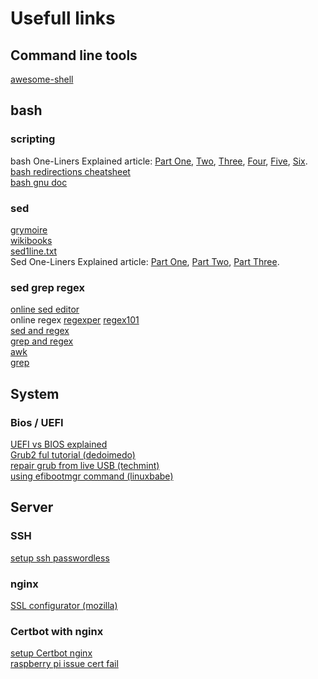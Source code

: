# Usefull links

## Command line tools
[awesome-shell](https://github.com/alebcay/awesome-shell)  

## bash

### scripting
bash One-Liners Explained article: 
[Part One](https://catonmat.net/bash-one-liners-explained-part-one), 
[Two](https://catonmat.net/bash-one-liners-explained-part-two), 
[Three](https://catonmat.net/bash-one-liners-explained-part-three), 
[Four](https://catonmat.net/bash-one-liners-explained-part-four), 
[Five](https://catonmat.net/bash-one-liners-explained-part-five), 
[Six](https://catonmat.net/bash-one-liners-explained-part-six).  
[bash redirections cheatsheet](https://catonmat.net/ftp/bash-redirections-cheat-sheet.pdf)  
[bash gnu doc](https://www.gnu.org/software/bash/manual/bash.html)  

### sed
[grymoire](https://www.grymoire.com/Unix/Sed.html)  
[wikibooks](https://en.wikibooks.org/wiki/Sed)  
[sed1line.txt](http://www.pement.org/sed/sed1line.txt)  
Sed One-Liners Explained article: 
[Part One](https://catonmat.net/sed-one-liners-explained-part-one), 
[Part Two](https://catonmat.net/sed-one-liners-explained-part-two), 
[Part Three](https://catonmat.net/sed-one-liners-explained-part-three).  

### sed grep regex
[online sed editor](https://sed.js.org/)  
online regex [regexper](https://regexper.com/) [regex101](https://regex101.com/)  
[sed and regex](https://www.gnu.org/software/sed/manual/sed.html)  
[grep and regex](https://www.gnu.org/software/grep/manual/grep.html)  
[awk](https://en.wikibooks.org/wiki/AWK)  
[grep](https://alvinalexander.com/unix/edu/examples/grep.shtml)  

## System
### Bios / UEFI
[UEFI vs BIOS explained](https://www.linuxbabe.com/desktop-linux/legacy-bios-vs-uefi-bios)  
[Grub2 ful tutorial (dedoimedo)](https://www.dedoimedo.com/computers/grub-2.html)  
[repair grub from live USB (techmint)](https://www.tecmint.com/rescue-repair-and-reinstall-grub-boot-loader-in-ubuntu/)  
[using efibootmgr command (linuxbabe)](https://www.linuxbabe.com/command-line/how-to-use-linux-efibootmgr-examples)  

## Server

### SSH
[setup ssh passwordless](https://www.linuxbabe.com/linux-server/setup-passwordless-ssh-login)  

### nginx
[SSL configurator (mozilla)](https://ssl-config.mozilla.org/#server=nginx&version=1.14.2&config=modern&openssl=1.1.1d&guideline=5.6)  

### Certbot with nginx
[setup Certbot nginx](https://haydenjames.io/how-to-set-up-an-nginx-certbot/)  
[raspberry pi issue cert fail](https://community.letsencrypt.org/t/dns-a-aaaa-record-s-problem/42413)  


